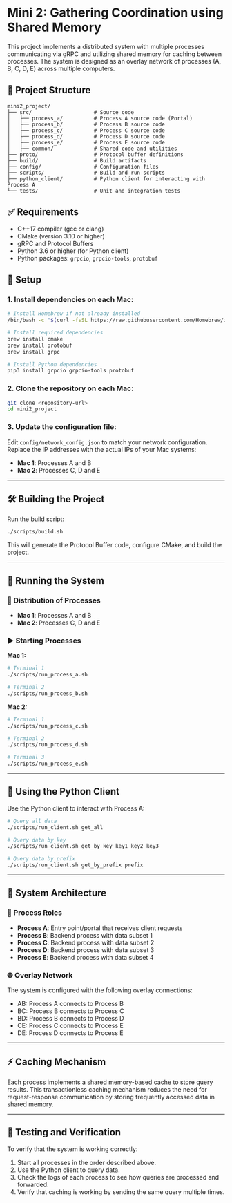 # Mini 2: Gathering Coordination using Shared Memory

This project implements a distributed system with multiple processes communicating via gRPC and utilizing shared memory for caching between processes. The system is designed as an overlay network of processes (A, B, C, D, E) across multiple computers.

## 📁 Project Structure

```
mini2_project/
├── src/                    # Source code
│   ├── process_a/          # Process A source code (Portal)
│   ├── process_b/          # Process B source code
│   ├── process_c/          # Process C source code
│   ├── process_d/          # Process D source code
│   ├── process_e/          # Process E source code
│   ├── common/             # Shared code and utilities
├── proto/                  # Protocol buffer definitions
├── build/                  # Build artifacts
├── config/                 # Configuration files
├── scripts/                # Build and run scripts
├── python_client/          # Python client for interacting with Process A
└── tests/                  # Unit and integration tests
```

## ✅ Requirements

- C++17 compiler (gcc or clang)
- CMake (version 3.10 or higher)
- gRPC and Protocol Buffers
- Python 3.6 or higher (for Python client)
- Python packages: `grpcio`, `grpcio-tools`, `protobuf`

## 🚀 Setup

### 1. Install dependencies on each Mac:

```bash
# Install Homebrew if not already installed
/bin/bash -c "$(curl -fsSL https://raw.githubusercontent.com/Homebrew/install/HEAD/install.sh)"

# Install required dependencies
brew install cmake
brew install protobuf
brew install grpc

# Install Python dependencies
pip3 install grpcio grpcio-tools protobuf
```

### 2. Clone the repository on each Mac:

```bash
git clone <repository-url>
cd mini2_project
```

### 3. Update the configuration file:

Edit `config/network_config.json` to match your network configuration. Replace the IP addresses with the actual IPs of your Mac systems:

- **Mac 1**: Processes A and B  
- **Mac 2**: Processes C, D and E

---

## 🛠️ Building the Project

Run the build script:

```bash
./scripts/build.sh
```

This will generate the Protocol Buffer code, configure CMake, and build the project.

---

## 🧠 Running the System

### 🧩 Distribution of Processes

- **Mac 1**: Processes A and B  
- **Mac 2**: Processes C, D and E  

### ▶️ Starting Processes

**Mac 1:**

```bash
# Terminal 1
./scripts/run_process_a.sh

# Terminal 2
./scripts/run_process_b.sh
```

**Mac 2:**

```bash
# Terminal 1
./scripts/run_process_c.sh

# Terminal 2
./scripts/run_process_d.sh

# Terminal 3
./scripts/run_process_e.sh
```

---

## 🐍 Using the Python Client

Use the Python client to interact with Process A:

```bash
# Query all data
./scripts/run_client.sh get_all

# Query data by key
./scripts/run_client.sh get_by_key key1 key2 key3

# Query data by prefix
./scripts/run_client.sh get_by_prefix prefix
```

---

## 🧱 System Architecture

### 🔁 Process Roles

- **Process A**: Entry point/portal that receives client requests
- **Process B**: Backend process with data subset 1
- **Process C**: Backend process with data subset 2
- **Process D**: Backend process with data subset 3
- **Process E**: Backend process with data subset 4

### 🌐 Overlay Network

The system is configured with the following overlay connections:

- AB: Process A connects to Process B  
- BC: Process B connects to Process C  
- BD: Process B connects to Process D  
- CE: Process C connects to Process E  
- DE: Process D connects to Process E

---

## ⚡ Caching Mechanism

Each process implements a shared memory-based cache to store query results. This transactionless caching mechanism reduces the need for request-response communication by storing frequently accessed data in shared memory.

---

## 🧪 Testing and Verification

To verify that the system is working correctly:

1. Start all processes in the order described above.
2. Use the Python client to query data.
3. Check the logs of each process to see how queries are processed and forwarded.
4. Verify that caching is working by sending the same query multiple times.

